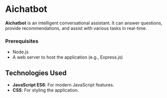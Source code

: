 # Aichatbot

**Aichatbot** is an intelligent conversational assistant. It can answer questions, provide recommendations, and assist with various tasks in real-time.

### Prerequisites

- Node.js
- A web server to host the application (e.g., Express.js)

## Technologies Used

- **JavaScript ES6**: For modern JavaScript features.
- **CSS**: For styling the application.
